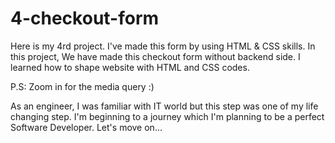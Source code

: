 # 4-checkout-form

Here is my 4rd project. I've made this form by using HTML & CSS skills. 
In this project, We have made this checkout form without backend side.
I learned how to shape website with HTML and CSS codes.

P.S: Zoom in for the media query :)

As an engineer, I was familiar with IT world but this step was one of my life changing step. 
I'm beginning to a journey which I'm planning to be a perfect Software Developer.
Let's move on...
